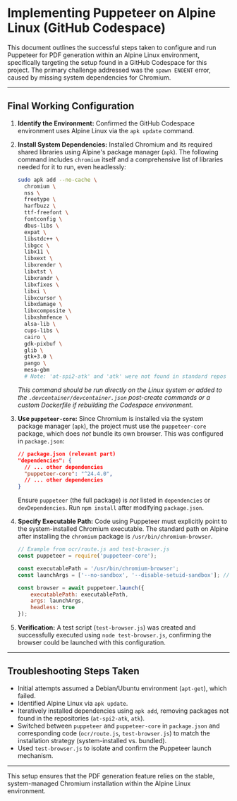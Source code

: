 # Implementing Puppeteer on Alpine Linux (GitHub Codespace)

This document outlines the successful steps taken to configure and run Puppeteer for PDF generation within an Alpine Linux environment, specifically targeting the setup found in a GitHub Codespace for this project. The primary challenge addressed was the `spawn ENOENT` error, caused by missing system dependencies for Chromium.

---

## **Final Working Configuration**

1.  **Identify the Environment:** Confirmed the GitHub Codespace environment uses Alpine Linux via the `apk update` command.

2.  **Install System Dependencies:** Installed Chromium and its required shared libraries using Alpine's package manager (`apk`). The following command includes `chromium` itself and a comprehensive list of libraries needed for it to run, even headlessly:
    ```bash
    sudo apk add --no-cache \
      chromium \
      nss \
      freetype \
      harfbuzz \
      ttf-freefont \
      fontconfig \
      dbus-libs \
      expat \
      libstdc++ \
      libgcc \
      libx11 \
      libxext \
      libxrender \
      libxtst \
      libxrandr \
      libxfixes \
      libxi \
      libxcursor \
      libxdamage \
      libxcomposite \
      libxshmfence \
      alsa-lib \
      cups-libs \
      cairo \
      gdk-pixbuf \
      glib \
      gtk+3.0 \
      pango \
      mesa-gbm
      # Note: 'at-spi2-atk' and 'atk' were not found in standard repos and were omitted.
    ```
    *This command should be run directly on the Linux system or added to the `.devcontainer/devcontainer.json` post-create commands or a custom Dockerfile if rebuilding the Codespace environment.*

3.  **Use `puppeteer-core`:** Since Chromium is installed via the system package manager (`apk`), the project must use the `puppeteer-core` package, which does *not* bundle its own browser. This was configured in `package.json`:
    ```json
    // package.json (relevant part)
    "dependencies": {
      // ... other dependencies
      "puppeteer-core": "^24.4.0",
      // ... other dependencies
    }
    ```
    Ensure `puppeteer` (the full package) is *not* listed in `dependencies` or `devDependencies`. Run `npm install` after modifying `package.json`.

4.  **Specify Executable Path:** Code using Puppeteer must explicitly point to the system-installed Chromium executable. The standard path on Alpine after installing the `chromium` package is `/usr/bin/chromium-browser`.
    ```javascript
    // Example from ocr/route.js and test-browser.js
    const puppeteer = require('puppeteer-core');

    const executablePath = '/usr/bin/chromium-browser';
    const launchArgs = ['--no-sandbox', '--disable-setuid-sandbox']; // Necessary args

    const browser = await puppeteer.launch({
        executablePath: executablePath,
        args: launchArgs,
        headless: true
    });
    ```

5.  **Verification:** A test script (`test-browser.js`) was created and successfully executed using `node test-browser.js`, confirming the browser could be launched with this configuration.

---

## **Troubleshooting Steps Taken**

*   Initial attempts assumed a Debian/Ubuntu environment (`apt-get`), which failed.
*   Identified Alpine Linux via `apk update`.
*   Iteratively installed dependencies using `apk add`, removing packages not found in the repositories (`at-spi2-atk`, `atk`).
*   Switched between `puppeteer` and `puppeteer-core` in `package.json` and corresponding code (`ocr/route.js`, `test-browser.js`) to match the installation strategy (system-installed vs. bundled).
*   Used `test-browser.js` to isolate and confirm the Puppeteer launch mechanism.

---

This setup ensures that the PDF generation feature relies on the stable, system-managed Chromium installation within the Alpine Linux environment.
